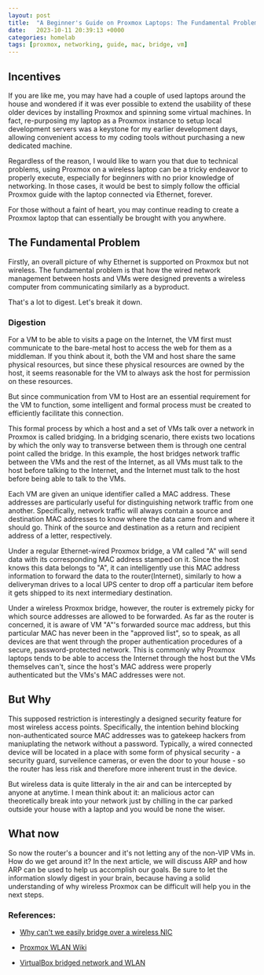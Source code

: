 ```yaml
---
layout: post
title:  "A Beginner's Guide on Proxmox Laptops: The Fundamental Problem"
date:   2023-10-11 20:39:13 +0000
categories: homelab
tags: [proxmox, networking, guide, mac, bridge, vm]
---
```


## Incentives

If you are like me, you may have had a couple of used laptops around the house and wondered if it was ever possible to extend the usability of these older devices by installing Proxmox and spinning some virtual machines. In fact, re-purposing my laptop as a Proxmox instance to setup local development servers was a keystone for my earlier development days, allowing convenient access to my coding tools without purchasing a new dedicated machine.

<!--more-->

Regardless of the reason, I would like to warn you that due to technical problems, using Proxmox on a wireless laptop can be a tricky endeavor to properly execute, especially for beginners with no prior knowledge of networking. In those cases, it would be best to simply follow the official Proxmox guide with the laptop connected via Ethernet, forever.

For those without a faint of heart, you may continue reading to create a Proxmox laptop that can essentially be brought with you anywhere.

## The Fundamental Problem

Firstly, an overall picture of why Ethernet is supported on Proxmox but not wireless. The fundamental problem is that how the wired network management between hosts and VMs were designed prevents a wireless computer from communicating similarly as a byproduct. 

That's a lot to digest. Let's break it down.

### Digestion

For a VM to be able to visits a page on the Internet, the VM first must communicate to the bare-metal host to access the web for them as a middleman. If you think about it, both the VM and host share the same physical resources, but since these physical resources are owned by the host, it seems reasonable for the VM to always ask the host for permission on these resources.

But since communication from VM to Host are an essential requirement for the VM to function, some intelligent and formal process must be created to efficiently facilitate this connection. 

This formal process by which a host and a set of VMs talk over a network in Proxmox is called bridging. In a bridging scenario, there exists two locations by which the only way to transverse between them is through one central point called the bridge. In this example, the host bridges network traffic between the VMs and the rest of the Internet, as all VMs must talk to the host before talking to the Internet, and the Internet must talk to the host before being able to talk to the VMs. 

Each VM are given an unique identifier called a MAC address. These addresses are particularly useful for distinguishing network traffic from one another. Specifically, network traffic will always contain a source and destination MAC addresses to know where the data came from and where it should go. Think of the source and destination as a return and recipient address of a letter, respectively. 

Under a regular Ethernet-wired Proxmox bridge, a VM called "A" will send data with its corresponding MAC address stamped on it. Since the host knows this data belongs to "A", it can intelligently use this MAC address information to forward the data to the router(Internet), similarly to how a deliveryman drives to a local UPS center to drop off a particular item before it gets shipped to its next intermediary destination.  

Under a wireless Proxmox bridge, however, the router is extremely picky for which source addresses are allowed to be forwarded. As far as the router is concerned, it is aware of VM "A"'s forwarded source mac address, but this particular MAC has never been in the "approved list", so to speak, as all devices are that went through the proper authentication procedures of a secure, password-protected network. This is commonly why Proxmox laptops tends to be able to access the Internet through the host but the VMs themselves can't, since the host's MAC address were properly authenticated but the VMs's MAC addresses were not.

## But Why

This supposed restriction is interestingly a designed security feature for most wireless access points. Specifically, the intention behind blocking non-authenticated source MAC addresses was to gatekeep hackers from maniuplating the network without a password. Typically, a wired connected device will be  located in a place with some form of physical security - a security guard, surveilence cameras, or even the door to your house - so the router has less risk and therefore more inherent trust in the device. 

But wireless data is quite litteraly in the air and can be intercepted by anyone at anytime. I mean think about it: an malicious actor can theoretically break into your network just by chilling in the car parked outside your house with a laptop and you would be none the wiser. 

## What now
So now the router's a bouncer and it's not letting any of the non-VIP VMs in. How do we get around it? In the next article, we will discuss ARP and how ARP can be used to help us accomplish our goals. Be sure to let the information slowly digest in your brain, because having a solid understanding of why wireless Proxmox can be difficult will help you in the next steps.

### References:

* [Why can't we easily bridge over a wireless NIC](https://unix.stackexchange.com/questions/444960/why-cant-we-easily-bridge-over-a-wireless-nic)

* [Proxmox WLAN Wiki](https://pve.proxmox.com/wiki/WLAN)

* [VirtualBox bridged network and WLAN](http://nullroute.lt/~grawity/journal-2011.html#post:20110826)